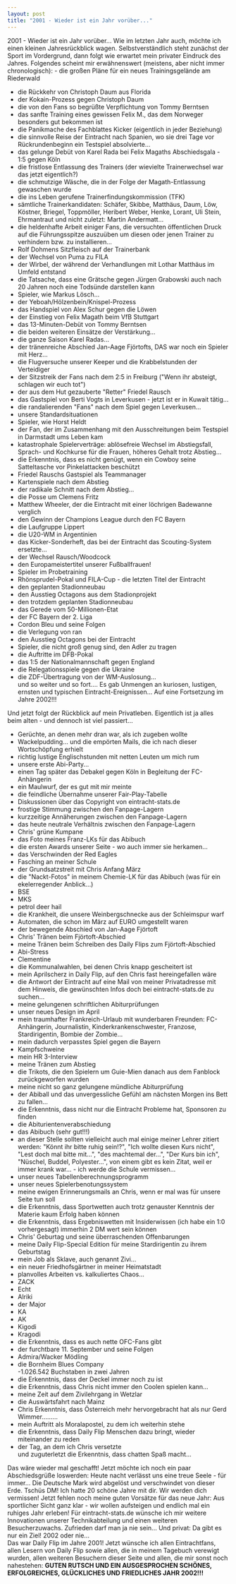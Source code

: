 ```yaml
---
layout: post
title: "2001 - Wieder ist ein Jahr vorüber..."
---
```


2001 - Wieder ist ein Jahr vorüber... Wie im letzten Jahr auch, möchte ich einen kleinen Jahresrückblick wagen. Selbstverständlich steht zunächst der Sport im Vordergrund, dann folgt wie erwartet mein privater Eindruck des Jahres. Folgendes scheint mir erwähnenswert (meistens, aber nicht immer chronologisch): - die großen Pläne für ein neues Trainingsgelände am Riederwald  
- die Rückkehr von Christoph Daum aus Florida  
- der Kokain-Prozess gegen Christoph Daum  
- die von den Fans so begrüßte Verpflichtung von Tommy Berntsen  
- das sanfte Training eines gewissen Felix M., das dem Norweger besonders gut bekommen ist  
- die Panikmache des Fachblattes Kicker (eigentlich in jeder Beziehung)  
- die sinnvolle Reise der Eintracht nach Spanien, wo sie drei Tage vor Rückrundenbeginn ein Testspiel absolvierte...  
- das gelunge Debüt von Karel Rada bei Felix Magaths Abschiedsgala - 1:5 gegen Köln  
- die fristlose Entlassung des Trainers (der wievielte Trainerwechsel war das jetzt eigentlich?)  
- die schmutzige Wäsche, die in der Folge der Magath-Entlassung gewaschen wurde  
- die ins Leben gerufene Trainerfindungskommission (TFK)  
- sämtliche Trainerkandidaten: Schäfer, Skibbe, Matthäus, Daum, Löw, Köstner, Briegel, Toppmöller, Heribert Weber, Henke, Lorant, Uli Stein, Ehrmantraut und nicht zuletzt: Martin Andermatt...  
- die heldenhafte Arbeit einiger Fans, die versuchten öffentlichen Druck auf die Führungsspitze auszuüben um diesen oder jenen Trainer zu verhindern bzw. zu installieren...  
- Rolf Dohmens Sitzfleisch auf der Trainerbank  
- der Wechsel von Puma zu FILA  
- der Wirbel, der während der Verhandlungen mit Lothar Matthäus im Umfeld entstand  
- die Tatsache, dass eine Grätsche gegen Jürgen Grabowski auch nach 20 Jahren noch eine Todsünde darstellen kann  
- Spieler, wie Markus Lösch...  
- der Yeboah/Hölzenbein/Knispel-Prozess  
- das Handspiel von Alex Schur gegen die Löwen  
- der Einstieg von Felix Magath beim VfB Stuttgart  
- das 13-Minuten-Debüt von Tommy Berntsen  
- die beiden weiteren Einsätze der Verstärkung...  
- die ganze Saison Karel Radas...  
- der tränenreiche Abschied Jan-Aage Fjörtofts, DAS war noch ein Spieler mit Herz...  
- die Flugversuche unserer Keeper und die Krabbelstunden der Verteidiger  
- der Sitzstreik der Fans nach dem 2:5 in Freiburg ("Wenn ihr absteigt, schlagen wir euch tot")  
- der aus dem Hut gezauberte "Retter" Friedel Rausch  
- das Gastspiel von Berti Vogts in Leverkusen - jetzt ist er in Kuwait tätig...  
- die randalierenden "Fans" nach dem Spiel gegen Leverkusen...  
- unsere Standardsituationen  
- Spieler, wie Horst Heldt  
- der Fan, der im Zusammenhang mit den Ausschreitungen beim Testspiel in Darmstadt ums Leben kam  
- katastrophale Spielerverträge: ablösefreie Wechsel im Abstiegsfall, Sprach- und Kochkurse für die Frauen, höheres Gehalt trotz Abstieg...  
- die Erkenntnis, dass es nicht genügt, wenn ein Cowboy seine Satteltasche vor Pinkelattacken beschützt  
- Friedel Rauschs Gastspiel als Teammanager  
- Kartenspiele nach dem Abstieg  
- der radikale Schnitt nach dem Abstieg...  
- die Posse um Clemens Fritz  
- Matthew Wheeler, der die Eintracht mit einer löchrigen Badewanne verglich  
- den Gewinn der Champions League durch den FC Bayern  
- die Laufgruppe Lippert  
- die U20-WM in Argentinien  
- das Kicker-Sonderheft, das bei der Eintracht das Scouting-System ersetzte...  
- der Wechsel Rausch/Woodcock  
- den Europameistertitel unserer Fußballfrauen!  
- Spieler im Probetraining  
- Rhönsprudel-Pokal und FILA-Cup - die letzten Titel der Eintracht  
- den geplanten Stadionneubau  
- den Ausstieg Octagons aus dem Stadionprojekt  
- den trotzdem geplanten Stadionneubau  
- das Gerede vom 50-Millionen-Etat  
- der FC Bayern der 2. Liga  
- Cordon Bleu und seine Folgen  
- die Verlegung von ran  
- den Ausstieg Octagons bei der Eintracht  
- Spieler, die nicht groß genug sind, den Adler zu tragen  
- die Auftritte im DFB-Pokal  
- das 1:5 der Nationalmannschaft gegen England  
- die Relegationsspiele gegen die Ukraine  
- die ZDF-Übertragung von der WM-Auslosung...  
und so weiter und so fort.... Es gab Unmengen an kuriosen, lustigen, ernsten und typischen Eintracht-Ereignissen... Auf eine Fortsetzung im Jahre 2002!!!  
  
Und jetzt folgt der Rückblick auf mein Privatleben. Eigentlich ist ja alles beim alten - und dennoch ist viel passiert...  
  
- Gerüchte, an denen mehr dran war, als ich zugeben wollte  
- Wackelpudding... und die empörten Mails, die ich nach dieser Wortschöpfung erhielt  
- richtig lustige Englischstunden mit netten Leuten um mich rum  
- unsere erste Abi-Party...  
- einen Tag später das Debakel gegen Köln in Begleitung der FC-Anhängerin  
- ein Maulwurf, der es gut mit mir meinte  
- die feindliche Übernahme unserer Fair-Play-Tabelle  
- Diskussionen über das Copyright von eintracht-stats.de  
- frostige Stimmung zwischen den Fanpage-Lagern  
- kurzzeitige Annäherungen zwischen den Fanpage-Lagern  
- das heute neutrale Verhältnis zwischen den Fanpage-Lagern  
- Chris' grüne Kumpane  
- das Foto meines Franz-LKs für das Abibuch  
- die ersten Awards unserer Seite - wo auch immer sie herkamen...  
- das Verschwinden der Red Eagles  
- Fasching an meiner Schule  
- der Grundsatzstreit mit Chris Anfang März  
- die "Nackt-Fotos" in meinem Chemie-LK für das Abibuch (was für ein ekelerregender Anblick...)  
- BSE  
- MKS  
- petrol deer hail  
- die Krankheit, die unsere Weinbergschnecke aus der Schleimspur warf  
- Automaten, die schon im März auf EURO umgestellt waren  
- der bewegende Abschied von Jan-Aage Fjörtoft  
- Chris' Tränen beim Fjörtoft-Abschied  
- meine Tränen beim Schreiben des Daily Flips zum Fjörtoft-Abschied  
- Abi-Stress  
- Clementine  
- die Kommunalwahlen, bei denen Chris knapp gescheitert ist  
- mein Aprilscherz in Daily Flip, auf den Chris fast hereingefallen wäre  
- die Antwort der Eintracht auf eine Mail von meiner Privatadresse mit dem Hinweis, die gewünschten Infos doch bei eintracht-stats.de zu suchen...  
- meine gelungenen schriftlichen Abiturprüfungen  
- unser neues Design im April  
- mein traumhafter Frankreich-Urlaub mit wunderbaren Freunden: FC-Anhängerin, Journalistin, Kinderkrankenschwester, Franzose, Stardirigentin, Bombie der Zombie...  
- mein dadurch verpasstes Spiel gegen die Bayern  
- Kampfschweine  
- mein HR 3-Interview  
- meine Tränen zum Abstieg  
- die Trikots, die den Spielern um Guie-Mien danach aus dem Fanblock zurückgeworfen wurden  
- meine nicht so ganz gelungene mündliche Abiturprüfung  
- der Abiball und das unvergessliche Gefühl am nächsten Morgen ins Bett zu fallen...  
- die Erkenntnis, dass nicht nur die Eintracht Probleme hat, Sponsoren zu finden  
- die Abiturientenverabschiedung  
- das Abibuch (sehr gut!!!)  
- an dieser Stelle sollten vielleicht auch mal einige meiner Lehrer zitiert werden: "Könnt ihr bitte ruhig sein!?", "Ich wollte diesen Kurs nicht", "Lest doch mal bitte mit...", "des machtemal der...", "Der Kurs bin ich", "Nüschel, Buddel, Polyester...", von einem gibt es kein Zitat, weil er immer krank war... - ich werde die Schule vermissen...  
- unser neues Tabellenberechnungsprogramm  
- unser neues Spielerbenotungssystem  
- meine ewigen Erinnerungsmails an Chris, wenn er mal was für unsere Seite tun soll  
- die Erkenntnis, dass Sportwetten auch trotz genauster Kenntnis der Materie kaum Erfolg haben können  
- die Erkenntnis, dass Ergebniswetten mit Insiderwissen (ich habe ein 1:0 vorhergesagt) immerhin 2 DM wert sein können  
- Chris' Geburtag und seine überraschenden Offenbarungen  
- meine Daily Flip-Special Edition für meine Stardirigentin zu ihrem Geburtstag  
- mein Job als Sklave, auch genannt Zivi...  
- ein neuer Friedhofsgärtner in meiner Heimatstadt  
- planvolles Arbeiten vs. kalkuliertes Chaos...  
- ZACK  
- Echt  
- Alriki  
- der Major  
- KA  
- AK  
- Kigodi  
- Kragodi  
- die Erkenntnis, dass es auch nette OFC-Fans gibt  
- der furchtbare 11. September und seine Folgen  
- Admira/Wacker Mödling  
- die Bornheim Blues Company  
\-1.026.542 Buchstaben in zwei Jahren  
- die Erkenntnis, dass der Deckel immer noch zu ist  
- die Erkenntnis, dass Chris nicht immer den Coolen spielen kann...  
- meine Zeit auf dem Zivilehrgang in Wetzlar  
- die Auswärtsfahrt nach Mainz  
- Chris Erkenntnis, dass Österreich mehr hervorgebracht hat als nur Gerd Wimmer.........  
- mein Auftritt als Moralapostel, zu dem ich weiterhin stehe  
- die Erkenntnis, dass Daily Flip Menschen dazu bringt, wieder miteinander zu reden  
- der Tag, an dem ich Chris versetzte  
und zuguterletzt die Erkenntnis, dass chatten Spaß macht...  
  
Das wäre wieder mal geschafft! Jetzt möchte ich noch ein paar Abschiedsgrüße loswerden: Heute nacht verlässt uns eine treue Seele - für immer... Die Deutsche Mark wird abgelöst und verschwindet von dieser Erde. Tschüs DM! Ich hatte 20 schöne Jahre mit dir. Wir werden dich vermissen! Jetzt fehlen noch meine guten Vorsätze für das neue Jahr: Aus sportlicher Sicht ganz klar - wir wollen aufsteigen und endlich mal ein ruhiges Jahr erleben! Für eintracht-stats.de wünsche ich mir weitere Innovationen unserer Technikabteilung und einen weiteren Besucherzuwachs. Zufrieden darf man ja nie sein... Und privat: Da gibt es nur ein Ziel! 2002 oder nie...  
Das war Daily Flip im Jahre 2001! Jetzt wünsche ich allen Eintrachtfans, allen Lesern von Daily Flip sowie allen, die in meinem Tagebuch verewigt wurden, allen weiteren Besuchern dieser Seite und allen, die mir sonst noch nahestehen: **GUTEN RUTSCH UND EIN AUSGESPROCHEN SCHÖNES, ERFOLGREICHES, GLÜCKLICHES UND FRIEDLICHES JAHR 2002!!!**
